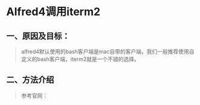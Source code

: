 # Alfred4调用iterm2

## 一、原因及目标：

> alfred4默认使用的bash客户端是mac自带的客户端，我们一般推荐使用自定义的bash客户端，iterm2就是一个不错的选择。

## 二、方法介绍

> 参考官网：